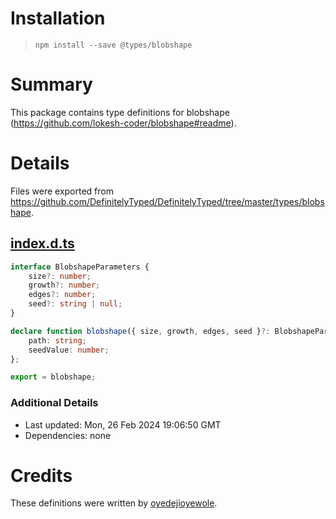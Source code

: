 # Installation
> `npm install --save @types/blobshape`

# Summary
This package contains type definitions for blobshape (https://github.com/lokesh-coder/blobshape#readme).

# Details
Files were exported from https://github.com/DefinitelyTyped/DefinitelyTyped/tree/master/types/blobshape.
## [index.d.ts](https://github.com/DefinitelyTyped/DefinitelyTyped/tree/master/types/blobshape/index.d.ts)
````ts
interface BlobshapeParameters {
    size?: number;
    growth?: number;
    edges?: number;
    seed?: string | null;
}

declare function blobshape({ size, growth, edges, seed }?: BlobshapeParameters): {
    path: string;
    seedValue: number;
};

export = blobshape;

````

### Additional Details
 * Last updated: Mon, 26 Feb 2024 19:06:50 GMT
 * Dependencies: none

# Credits
These definitions were written by [oyedejioyewole](https://github.com/oyedejioyewole).
